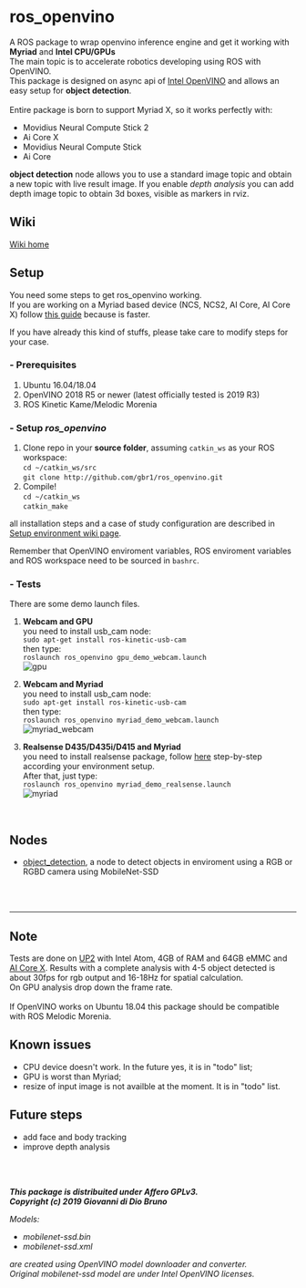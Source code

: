 # **ros_openvino**
A ROS package to wrap openvino inference engine and get it working with **Myriad** and **Intel CPU/GPUs**<br>
The main topic is to accelerate robotics developing using ROS with OpenVINO.<br>
This package is designed on async api of [Intel OpenVINO](https://software.intel.com/en-us/openvino-toolkit) and allows an easy setup for **object detection**.<br><br>
Entire package is born to support Myriad X, so it works perfectly with:
- Movidius Neural Compute Stick 2
- Ai Core X
- Movidius Neural Compute Stick
- Ai Core

**object detection** node allows you to use a standard image topic and obtain a new topic with live result image. 
If you enable *depth analysis* you can add depth image topic to obtain 3d boxes, visible as markers in rviz.

## **Wiki**
[Wiki home](https://github.com/gbr1/ros_openvino/wiki)

## **Setup**
You need some steps to get ros_openvino working.<br>
If you are working on a Myriad based device (NCS, NCS2, AI Core, AI Core X) follow [this guide](https://github.com/gbr1/ros_openvino/wiki/Fast-setup-for-Myriad-based-devices) because is faster.

If you have already this kind of stuffs, please take care to modify steps for your case.

### **- Prerequisites**
1. Ubuntu 16.04/18.04
2. OpenVINO 2018 R5 or newer (latest officially tested is 2019 R3)
3. ROS Kinetic Kame/Melodic Morenia

### **- Setup** ***ros_openvino***
1. Clone repo in your **source folder**, assuming `catkin_ws` as your ROS workspace:<br>
`cd ~/catkin_ws/src`<br>
`git clone http://github.com/gbr1/ros_openvino.git`<br>
2. Compile!<br>
`cd ~/catkin_ws`<br>
`catkin_make`

all installation steps and a case of study configuration are described in [Setup environment wiki page](https://github.com/gbr1/ros_openvino/wiki/Setup-environment).


Remember that OpenVINO enviroment variables, ROS enviroment variables and ROS workspace need to be sourced in `bashrc`. <br>


### **- Tests**

There are some demo launch files.
1. **Webcam and GPU**
<br>you need to install usb_cam node:<br>
`sudo apt-get install ros-kinetic-usb-cam`
<br>then type:<br>
`roslaunch ros_openvino gpu_demo_webcam.launch`
<br>![gpu](https://user-images.githubusercontent.com/9216366/53649736-21db3400-3c43-11e9-9353-ee603390aedc.png)

2. **Webcam and Myriad**
<br>you need to install usb_cam node:<br>
`sudo apt-get install ros-kinetic-usb-cam`
<br>then type:<br>
`roslaunch ros_openvino myriad_demo_webcam.launch`
<br>![myriad_webcam](https://user-images.githubusercontent.com/9216366/53649817-5b13a400-3c43-11e9-963c-7f41e899b72c.png)

3. **Realsense D435/D435i/D415 and Myriad**
<br>you need to install realsense package, follow [here](https://github.com/intel-ros/realsense) step-by-step according your environment setup.<br>
After that, just type:<br>
`roslaunch ros_openvino myriad_demo_realsense.launch`
<br>![myriad](https://user-images.githubusercontent.com/9216366/53649915-98783180-3c43-11e9-81ab-2579c291af1e.png)
<br>

## **Nodes**
- [object_detection](https://github.com/gbr1/ros_openvino/wiki/Object-Detection), a node to detect objects in enviroment using a RGB or RGBD camera using MobileNet-SSD

<br>
<br>

---
## Note
Tests are done on [UP2](https://up-board.org/upsquared/specifications/) with Intel Atom, 4GB of RAM and 64GB eMMC and [AI Core X](https://up-board.org/ai-core-x/).
Results with a complete analysis with 4-5 object detected is about 30fps for rgb output and 16-18Hz for spatial calculation.
<br>
On GPU analysis drop down the frame rate.
<br><br>
If OpenVINO works on Ubuntu 18.04 this package should be compatible with ROS Melodic Morenia.

## Known issues
- CPU device doesn't work.  In the future yes, it is in "todo" list;
- GPU is worst than Myriad;
- resize of input image is not availble at the moment. It is in "todo" list.

## Future steps
- add face and body tracking
- improve depth analysis

<br>
<br>

***This package is distribuited under Affero GPLv3.*** <br>
***Copyright (c) 2019 Giovanni di Dio Bruno***

*Models:*
- *mobilenet-ssd.bin*
- *mobilenet-ssd.xml*

*are created using OpenVINO model downloader and converter.*<br>
*Original mobilenet-ssd model are under Intel OpenVINO licenses.*

